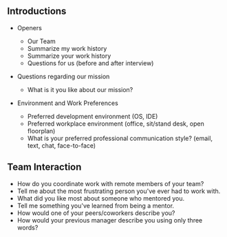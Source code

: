 ## Introductions

* Openers
    * Our Team
    * Summarize my work history
    * Summarize your work history
    * Questions for us (before and after interview)
    
* Questions regarding our mission
    * What is it you like about our mission?

* Environment and Work Preferences
    * Preferred development environment (OS, IDE)
    * Preferred workplace environment (office, sit/stand desk, open floorplan)
    * What is your preferred professional communication style? (email, text, chat, face-to-face)

## Team Interaction
* How do you coordinate work with remote members of your team?
* Tell me about the most frustrating person you've ever had to work with. 
* What did you like most about someone who mentored you.
* Tell me something you've learned from being a mentor. 
* How would one of your peers/coworkers describe you?
* How would your previous manager describe you using only three words? 
